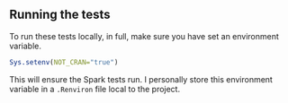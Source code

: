 ## Running the tests

To run these tests locally, in full, make sure you have set an environment variable.

```r
Sys.setenv(NOT_CRAN="true")
```

This will ensure the Spark tests run. I personally store this environment variable in a `.Renviron` file local to the project.

